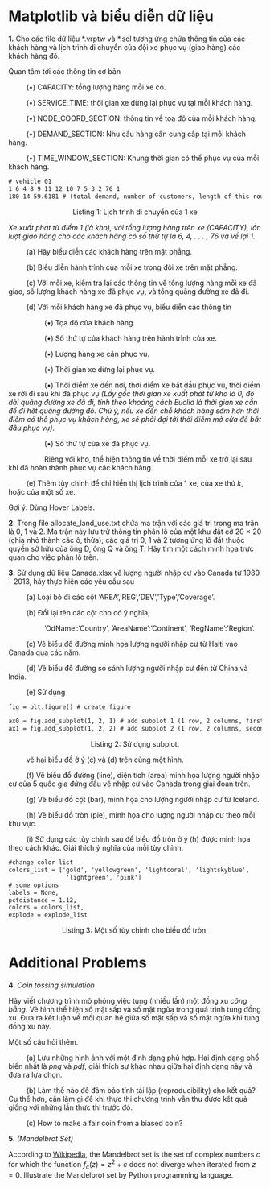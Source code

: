 # Matplotlib và biểu diễn dữ liệu

**1.** Cho các file dữ liệu *.vrptw và *.sol tương ứng chứa thông tin của các khách hàng và lịch trình di chuyển của đội xe phục vụ (giao hàng) các khách hàng đó.

Quan tâm tới các thông tin cơ bản

$\qquad$ (•) CAPACITY: tổng lượng hàng mỗi xe có.

$\qquad$ (•) SERVICE_TIME: thời gian xe dừng lại phục vụ tại mỗi khách hàng.

$\qquad$ (•) NODE_COORD_SECTION: thông tin về tọa độ của mỗi khách hàng.

$\qquad$ (•) DEMAND_SECTION: Nhu cầu hàng cần cung cấp tại mỗi khách hàng.

$\qquad$ (•) TIME_WINDOW_SECTION: Khung thời gian có thể phục vụ của mỗi khách hàng.

```txt
# vehicle 01
1 6 4 8 9 11 12 10 7 5 3 2 76 1
180 14 59.6181 # (total demand, number of customers, length of this route)

```
<center> Listing 1: Lịch trình di chuyển của 1 xe </center>

*Xe xuất phát từ điểm 1 (là kho), với tổng lượng hàng trên xe (CAPACITY), lần lượt giao hàng cho các khách hàng có số thứ tự là 6, 4, . . . , 76 và về lại 1.*

$\qquad$ (a) Hãy biểu diễn các khách hàng trên mặt phẳng.

$\qquad$ (b) Biểu diễn hành trình của mỗi xe trong đội xe trên mặt phẳng.

$\qquad$ (c) Với mỗi xe, kiểm tra lại các thông tin về tổng lượng hàng mỗi xe đã giao, số lượng khách hàng xe đã phục vụ, và tổng quãng đường xe đã đi.

$\qquad$ (d) Với mỗi khách hàng xe đã phục vụ, biểu diễn các thông tin

$\qquad$ $\qquad$ (•) Tọa độ của khách hàng.

$\qquad$ $\qquad$ (•) Số thứ tự của khách hàng trên hành trình của xe.

$\qquad$ $\qquad$ (•) Lượng hàng xe cần phục vụ.

$\qquad$ $\qquad$ (•) Thời gian xe dừng lại phục vụ.

$\qquad$ $\qquad$ (•) Thời điểm xe đến nơi, thời điểm xe bắt đầu phục vụ, thời điểm xe rời đi sau khi đã phục vụ *(Lấy gốc thời gian xe xuất phát từ kho là 0, độ dài quãng đường xe đã đi, tính theo khoảng cách Euclid là thời gian xe cần để đi hết quãng đường đó. Chú ý, nếu xe đến chỗ khách hàng sớm hơn thời điểm có thể phục vụ khách hàng, xe sẽ phải đợi tới thời điểm mở cửa để bắt đầu phục vụ)*.

$\qquad$ $\qquad$ (•) Số thứ tự của xe đã phục vụ.

$\qquad$ $\qquad$ Riêng với kho, thể hiện thông tin về thời điểm mỗi xe trở lại sau khi đã hoàn thành phục vụ các khách hàng.

$\qquad$ (e) Thêm tùy chỉnh để chỉ hiển thị lịch trình của 1 xe, của xe thứ $k$, hoặc của một số xe.

Gợi ý: Dùng Hover Labels.

**2.** Trong file allocate_land_use.txt chứa ma trận với các giá trị trong ma trận là 0, 1 và 2. Ma trận này lưu trữ thông tin phân lô của một khu đất cỡ 20 × 20 (chia nhỏ thành các ô, thửa); các giá trị 0, 1 và 2 tương ứng lô đất thuộc quyền sở hữu của ông D, ông Q và ông T. Hãy tìm một cách minh họa trực quan cho việc phân lô trên.


**3.** Sử dụng dữ liệu Canada.xlsx về lượng người nhập cư vào Canada từ 1980 - 2013, hãy thực hiện các yêu cầu sau

$\qquad$ (a) Loại bỏ đi các cột ’AREA’,’REG’,’DEV’,’Type’,’Coverage’.

$\qquad$ (b) Đổi lại tên các cột cho có ý nghĩa,

$\qquad$ $\qquad$ ’OdName’:’Country’, ’AreaName’:’Continent’, ’RegName’:’Region’.

$\qquad$ (c) Vẽ biểu đồ đường minh họa lượng người nhập cư từ Haiti vào Canada qua các năm.

$\qquad$ (d) Vẽ biểu đồ đường so sánh lượng người nhập cư đến từ China và India.

$\qquad$ (e) Sử dụng
```txt
fig = plt.figure() # create figure

ax0 = fig.add_subplot(1, 2, 1) # add subplot 1 (1 row, 2 columns, first plot)
ax1 = fig.add_subplot(1, 2, 2) # add subplot 2 (1 row, 2 columns, second plot).
```
<center>Listing 2: Sử dụng subplot.</center>

$\qquad$ vẽ hai biểu đồ ở ý (c) và (d) trên cùng một hình.

$\qquad$ (f) Vẽ biểu đồ đường (line), diện tích (area) minh họa lượng người nhập cư của 5 quốc gia đứng đầu về nhập cư vào Canada trong giai đoạn trên.

$\qquad$ (g) Vẽ biểu đồ cột (bar), minh họa cho lượng người nhập cư từ Iceland.

$\qquad$ (h) Vẽ biểu đồ tròn (pie), minh họa cho lượng người nhập cư theo mỗi khu vực.

$\qquad$ (i) Sử dụng các tùy chỉnh sau để biểu đồ tròn ở ý (h) được minh họa theo cách khác. Giải thích ý nghĩa của mỗi tùy chỉnh.

```txt
#change color list
colors_list = ['gold', 'yellowgreen', 'lightcoral', 'lightskyblue',
				'lightgreen', 'pink']
# some options
labels = None,
pctdistance = 1.12,
colors = colors_list,
explode = explode_list
```

<center>Listing 3: Một số tùy chỉnh cho biểu đồ tròn.</center>


# Additional Problems
**4.** *Coin tossing simulation*

Hãy viết chương trình mô phỏng việc tung (nhiều lần) một đồng xu *công bằng*. Vẽ hình thể hiện số mặt sấp và số mặt ngửa trong quá trình tung đồng xu. Đưa ra kết luận về mối quan hệ giữa số mặt sấp và số mặt ngửa khi tung đồng xu này.

Một số câu hỏi thêm.

$\qquad$ (a) Lưu những hình ảnh với một định dạng phù hợp. Hai định dạng phổ biến nhất là *png* và *pdf*, giải thích sự khác nhau giữa hai định dạng này và đưa ra lựa chọn.

$\qquad$ (b) Làm thế nào để đảm bảo tính tái lập (reproducibility) cho kết quả? Cụ thể hơn, cần làm gì để khi thực thi chương trình vẫn thu được kết quả giống với những lần thực thi trước đó.

$\qquad$ (c) How to make a fair coin from a biased coin?

**5.** *(Mandelbrot Set)*

According to [Wikipedia](https://en.wikipedia.org/wiki/Mandelbrot_set), the Mandelbrot set is the set of complex numbers $c$ for which the function $f_{c}(z) = z^2 + c$ does not diverge when iterated from $z = 0$. Illustrate the Mandelbrot set by Python programming language.
